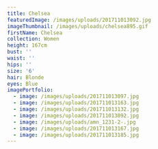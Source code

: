 ```yaml
---
title: Chelsea
featuredImage: /images/uploads/201711013092.jpg
imageThumbnail: /images/uploads/chelsea895.gif
firstName: Chelsea
collection: Women
height: 167cm
bust: ''
waist: ''
hips: ''
size: '6'
hair: Blonde
eyes: Blue
imagePortfolio:
  - image: /images/uploads/201711013097.jpg
  - image: /images/uploads/201711013163.jpg
  - image: /images/uploads/201711013132.jpg
  - image: /images/uploads/201711013092.jpg
  - image: /images/uploads/amn_1231-2-.jpg
  - image: /images/uploads/201711013167.jpg
  - image: /images/uploads/201711013185.jpg
---
```


